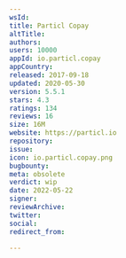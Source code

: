 ```yaml
---
wsId: 
title: Particl Copay
altTitle: 
authors: 
users: 10000
appId: io.particl.copay
appCountry: 
released: 2017-09-18
updated: 2020-05-30
version: 5.5.1
stars: 4.3
ratings: 134
reviews: 16
size: 16M
website: https://particl.io
repository: 
issue: 
icon: io.particl.copay.png
bugbounty: 
meta: obsolete
verdict: wip
date: 2022-05-22
signer: 
reviewArchive: 
twitter: 
social: 
redirect_from: 

---
```


